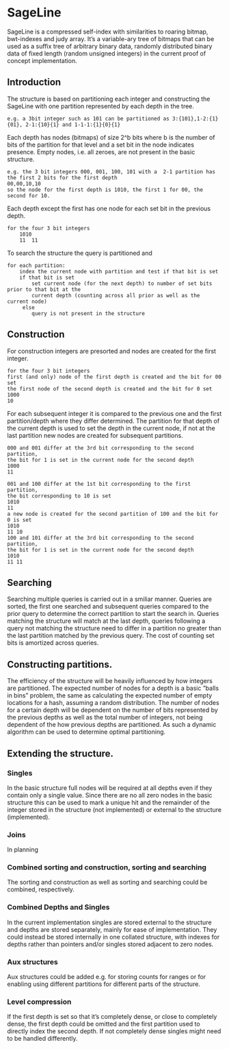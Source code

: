# SageLine
SageLine is a compressed self-index with similarities to roaring bitmap, bwt-indexes and judy array. It’s a variable-ary tree of bitmaps that can be used as a suffix tree of arbitrary binary data, randomly distributed binary data of fixed length (random unsigned integers) in the current proof of concept implementation.

## Introduction
The structure is based on partitioning each integer and constructing the SageLine with one partition represented by each depth in the tree.
```
e.g. a 3bit integer such as 101 can be partitioned as 3:{101},1-2:{1}{01}, 2-1:{10}{1} and 1-1-1:{1}{0}{1}
```
Each depth has nodes (bitmaps) of size 2^b bits where b is the number of bits of the partition for that level and a set bit in the node indicates presence. Empty nodes, i.e. all zeroes, are not present in the basic structure.
```
e.g. the 3 bit integers 000, 001, 100, 101 with a  2-1 partition has the first 2 bits for the first depth
00,00,10,10 
so the node for the first depth is 1010, the first 1 for 00, the second for 10.
```
Each depth except the first has one node for each set bit in the previous depth.
```
for the four 3 bit integers
	1010
	11	11			
```
To search the structure the query is partitioned and
```
for each partition:
	index the current node with partition and test if that bit is set
	if that bit is set
		set current node (for the next depth) to number of set bits prior to that bit at the 
		current depth (counting across all prior as well as the current node)
	 else
		query is not present in the structure
```
## Construction
For construction integers are presorted and nodes are created for the first integer.
```
for the four 3 bit integers
first (and only) node of the first depth is created and the bit for 00 set
the first node of the second depth is created and the bit for 0 set
1000
10
```
For each subsequent integer it is compared to the previous one and the first partition/depth where they differ determined. The partition for that depth of the current depth is used to set the depth in the current node, if not at the last partition new nodes are created for subsequent partitions.
```
000 and 001 differ at the 3rd bit corresponding to the second partition, 
the bit for 1 is set in the current node for the second depth
1000
11

001 and 100 differ at the 1st bit corresponding to the first partition,
the bit corresponding to 10 is set 
1010
11
a new node is created for the second partition of 100 and the bit for 0 is set
1010
11 10
100 and 101 differ at the 3rd bit corresponding to the second partition,
the bit for 1 is set in the current node for the second depth
1010
11 11
```
## Searching
Searching multiple queries is carried out in a smiliar manner. Queries are sorted, the first one searched and subsequent queries compared to the prior query to determine the correct partition to start the search in. Queries matching the structure will match at the last depth, queries following a query not matching the structure need to differ in a partition no greater than the last partition matched by the previous query. The cost of counting set bits is amortized across queries.


## Constructing partitions.
The efficiency of the structure will be heavily influenced by how integers are partitioned. The expected number of nodes for a depth is a basic ”balls in bins” problem, the same as calculating the expected number of empty locations for a hash, assuming a random distribution.
 The number of nodes for a certain depth will be dependent on the number of bits represented by the previous depths as well as the total number of integers, not being dependent of the how previous depths are partitioned. 
 As such a dynamic algorithm can be used to determine optimal partitioning.


## Extending the structure.

### Singles
In the basic structure full nodes will be required at all depths even if they contain only a single value. Since there are no all zero nodes in the basic structure this can be used to mark a unique hit and the remainder of the integer stored in the structure (not implemented) or external to the structure (implemented).

### Joins
In planning

### Combined sorting and construction, sorting and searching
The sorting and construction as well as sorting and searching could be combined, respectively.

### Combined Depths and Singles
In the current implementation singles are stored external to the structure and depths are stored separately, mainly for ease of implementation. They could instead be stored internally in one 
collated structure, with indexes for depths rather than pointers and/or singles stored adjacent to zero nodes.

### Aux structures
Aux structures could be added e.g. for storing counts for ranges or for enabling using different partitions for different parts of the structure.

### Level compression
If the first depth is set so that it’s completely dense, or close to completely dense, the first depth could be omitted and the first partition used to directly index the second depth. If not completely dense singles might need to be handled differently.
